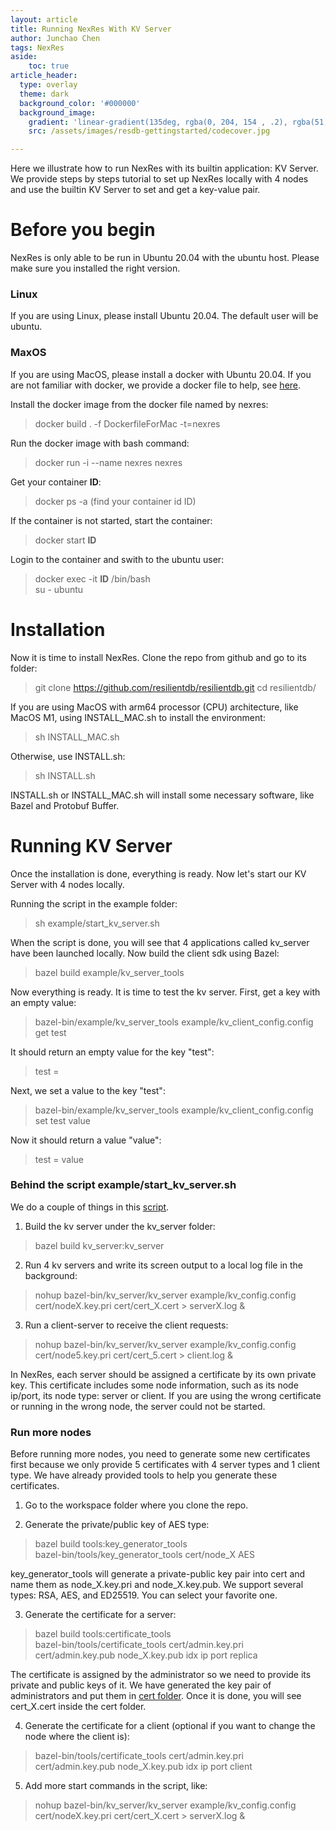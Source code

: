 ```yaml
---
layout: article
title: Running NexRes With KV Server 
author: Junchao Chen
tags: NexRes
aside:
    toc: true
article_header:
  type: overlay
  theme: dark
  background_color: '#000000'
  background_image:
    gradient: 'linear-gradient(135deg, rgba(0, 204, 154 , .2), rgba(51, 154, 154, .2))'
    src: /assets/images/resdb-gettingstarted/codecover.jpg

---
```


Here we illustrate how to run NexRes with its builtin application: KV Server. We provide steps by steps tutorial to set up NexRes locally with 4 nodes and use the builtin KV Server to set and get a key-value pair.

# Before you begin
NexRes is only able to be run in Ubuntu 20.04 with the ubuntu host. Please make sure you installed the right version.

### Linux
If you are using Linux, please install Ubuntu 20.04. The default user will be ubuntu.

### MaxOS
If you are using MacOS, please install a docker with Ubuntu 20.04. If you are not familiar with docker, we provide a docker file to help, see [here](https://github.com/resilientdb/resilientdb/tree/nexres/docker).

Install the docker image from the docker file named by nexres:
  > docker build . -f DockerfileForMac -t=nexres

Run the docker image with bash command:
  > docker run -i --name nexres nexres 

Get your container **ID**:
  > docker ps -a (find your container id ID)

If the container is not started, start the container:
  > docker start **ID**

Login to the container and swith to the ubuntu user:
  > docker exec -it **ID** /bin/bash <br>
  > su - ubuntu

# Installation
Now it is time to install NexRes.
Clone the repo from github and go to its folder:
  > git clone https://github.com/resilientdb/resilientdb.git
  > cd resilientdb/

If you are using MacOS with arm64 processor (CPU) architecture, like MacOS M1, using INSTALL_MAC.sh to install the environment:
  > sh INSTALL_MAC.sh

Otherwise, use INSTALL.sh:
  > sh INSTALL.sh

INSTALL.sh or INSTALL_MAC.sh will install some necessary software, like Bazel and Protobuf Buffer.

# Running KV Server
Once the installation is done, everything is ready. Now let's start our KV Server with 4 nodes locally.

Running the script in the example folder:
  > sh example/start_kv_server.sh

When the script is done, you will see that 4 applications called kv_server have been launched locally. Now build the client sdk using Bazel:
  > bazel build example/kv_server_tools

Now everything is ready. It is time to test the kv server. First, get a key with an empty value:
  > bazel-bin/example/kv_server_tools example/kv_client_config.config get test

It should return an empty value for the key "test":
  > test = 

Next, we set a value to the key "test":
  > bazel-bin/example/kv_server_tools example/kv_client_config.config set test value

Now it should return a value "value":
  > test = value


### Behind the script example/start_kv_server.sh
We do a couple of things in this [script](https://github.com/resilientdb/resilientdb/blob/nexres/example/start_kv_server.sh).
1. Build the kv server under the kv_server folder:
  > bazel build kv_server:kv_server

2. Run 4 kv servers and write its screen output to a local log file in the background:
  > nohup bazel-bin/kv_server/kv_server example/kv_config.config cert/nodeX.key.pri cert/cert_X.cert > serverX.log &

3. Run a client-server to receive the client requests:
  > nohup bazel-bin/kv_server/kv_server example/kv_config.config cert/node5.key.pri cert/cert_5.cert > client.log &

In NexRes, each server should be assigned a certificate by its own private key. This certificate includes some node information, such as its node ip/port, its node type: server or client. If you are using the wrong certificate or running in the wrong node, the server could not be started. 

### Run more nodes
Before running more nodes, you need to generate some new certificates first because we only provide 5 certificates with 4 server types and 1 client type. We have already provided tools to help you generate these certificates.

1. Go to the workspace folder where you clone the repo.

2. Generate the private/public key of AES type:
  >  bazel build tools:key_generator_tools <br>
  >  bazel-bin/tools/key_generator_tools cert/node_X AES

  key_generator_tools will generate a private-public key pair into cert and name them as node_X.key.pri and node_X.key.pub.
We support several types: RSA, AES, and ED25519. You can select your favorite one.

3. Generate the certificate for a server:
  >  bazel build tools:certificate_tools <br>
  >  bazel-bin/tools/certificate_tools cert/admin.key.pri cert/admin.key.pub node_X.key.pub idx ip port replica

  The certificate is assigned by the administrator so we need to provide its private and public keys of it. We have generated the key pair of administrators and put them in [cert folder](https://github.com/resilientdb/resilientdb/tree/nexres/cert).
  Once it is done, you will see cert_X.cert inside the cert folder.

4. Generate the certificate for a client (optional if you want to change the node where the client is):
  >  bazel-bin/tools/certificate_tools cert/admin.key.pri cert/admin.key.pub node_X.key.pub idx ip port client

5. Add more start commands in the script, like:
  >  nohup bazel-bin/kv_server/kv_server example/kv_config.config cert/nodeX.key.pri cert/cert_X.cert > serverX.log &
